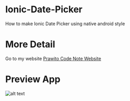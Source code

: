 # Ionic-Date-Picker
How to make Ionic Date Picker using native android style
# More Detail
Go to my website [Prawito Code Note Website](http://prawitocodenote.blogspot.co.id/ "Prawito Code Note website")
# Preview App
![alt text](https://lh3.googleusercontent.com/-HjvV8WjDM9E/VlD-1CIPj6I/AAAAAAAAB8k/2w6b2mJtJrU/s369-Ic42/53%252520DatePicker%252520Result.png "Preview App")

